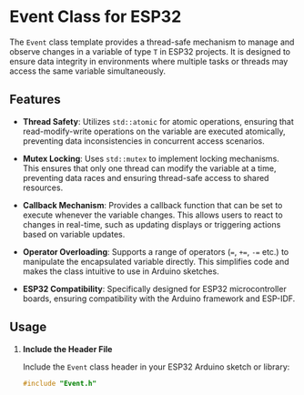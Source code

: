 # Event Class for ESP32

The `Event` class template provides a thread-safe mechanism to manage and observe changes in a variable of type `T` in ESP32 projects. It is designed to ensure data integrity in environments where multiple tasks or threads may access the same variable simultaneously.

## Features

- **Thread Safety**: Utilizes `std::atomic` for atomic operations, ensuring that read-modify-write operations on the variable are executed atomically, preventing data inconsistencies in concurrent access scenarios.
  
- **Mutex Locking**: Uses `std::mutex` to implement locking mechanisms. This ensures that only one thread can modify the variable at a time, preventing data races and ensuring thread-safe access to shared resources.

- **Callback Mechanism**: Provides a callback function that can be set to execute whenever the variable changes. This allows users to react to changes in real-time, such as updating displays or triggering actions based on variable updates.

- **Operator Overloading**: Supports a range of operators (`=`, `+=`, `-=` etc.) to manipulate the encapsulated variable directly. This simplifies code and makes the class intuitive to use in Arduino sketches.

- **ESP32 Compatibility**: Specifically designed for ESP32 microcontroller boards, ensuring compatibility with the Arduino framework and ESP-IDF.

## Usage

1. **Include the Header File**

   Include the `Event` class header in your ESP32 Arduino sketch or library:

   ```cpp
   #include "Event.h"
